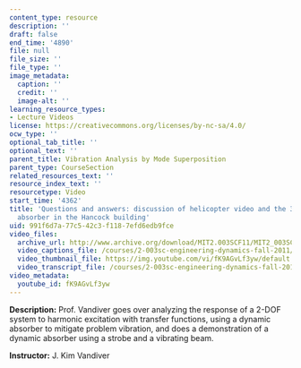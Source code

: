 ```yaml
---
content_type: resource
description: ''
draft: false
end_time: '4890'
file: null
file_size: ''
file_type: ''
image_metadata:
  caption: ''
  credit: ''
  image-alt: ''
learning_resource_types:
- Lecture Videos
license: https://creativecommons.org/licenses/by-nc-sa/4.0/
ocw_type: ''
optional_tab_title: ''
optional_text: ''
parent_title: Vibration Analysis by Mode Superposition
parent_type: CourseSection
related_resources_text: ''
resource_index_text: ''
resourcetype: Video
start_time: '4362'
title: 'Questions and answers: discussion of helicopter video and the 300 ton dynamic
  absorber in the Hancock building'
uid: 991f6d7a-77c5-42c3-f118-7efd6edb9fce
video_files:
  archive_url: http://www.archive.org/download/MIT2.003SCF11/MIT2_003SCF11_lec26_300k.mp4
  video_captions_file: /courses/2-003sc-engineering-dynamics-fall-2011/57b715986fb25244b2db9b4e4f1c0ec4_fK9AGvLf3yw.vtt
  video_thumbnail_file: https://img.youtube.com/vi/fK9AGvLf3yw/default.jpg
  video_transcript_file: /courses/2-003sc-engineering-dynamics-fall-2011/db987263c6a2ae62499088ef7ecb7b8f_fK9AGvLf3yw.pdf
video_metadata:
  youtube_id: fK9AGvLf3yw
---
```

**Description:** Prof. Vandiver goes over analyzing the response of a 2-DOF system to harmonic excitation with transfer functions, using a dynamic absorber to mitigate problem vibration, and does a demonstration of a dynamic absorber using a strobe and a vibrating beam.

**Instructor:** J. Kim Vandiver